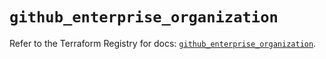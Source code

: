 # `github_enterprise_organization`

Refer to the Terraform Registry for docs: [`github_enterprise_organization`](https://registry.terraform.io/providers/integrations/github/6.5.0/docs/resources/enterprise_organization).
